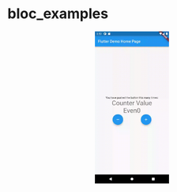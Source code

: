 # bloc_examples

<p align="center">
<img alt="bloc listener" width="150" src="https://github.com/pshanmukha/bloc_examples/blob/bloc-listener/lib/assets/bloclistener.gif">
</p>
